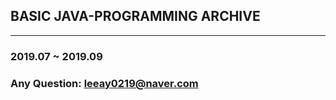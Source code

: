 ## BASIC JAVA-PROGRAMMING ARCHIVE
--------------------
### 2019.07 ~ 2019.09
### Any Question: leeay0219@naver.com
